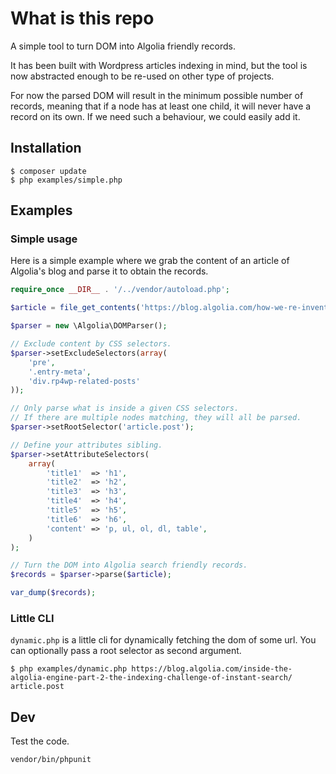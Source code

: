 # What is this repo

A simple tool to turn DOM into Algolia friendly records.

It has been built with Wordpress articles indexing in mind,
but the tool is now abstracted enough to be re-used on other type of projects.

For now the parsed DOM will result in the minimum possible number of records, meaning that if a node
has at least one child, it will never have a record on its own. If we need such a behaviour, we could easily add it.


## Installation

```
$ composer update
$ php examples/simple.php
```

## Examples

### Simple usage

Here is a simple example where we grab the content of an article of Algolia's blog and parse it to obtain the records.

```php
require_once __DIR__ . '/../vendor/autoload.php';

$article = file_get_contents('https://blog.algolia.com/how-we-re-invented-our-office-space-in-paris/');

$parser = new \Algolia\DOMParser();

// Exclude content by CSS selectors.
$parser->setExcludeSelectors(array(
    'pre',
    '.entry-meta',
    'div.rp4wp-related-posts'
));

// Only parse what is inside a given CSS selectors.
// If there are multiple nodes matching, they will all be parsed.
$parser->setRootSelector('article.post');

// Define your attributes sibling.
$parser->setAttributeSelectors(
	array(
        'title1'  => 'h1',
        'title2'  => 'h2',
        'title3'  => 'h3',
        'title4'  => 'h4',
        'title5'  => 'h5',
        'title6'  => 'h6',
        'content' => 'p, ul, ol, dl, table',
    )
);

// Turn the DOM into Algolia search friendly records.
$records = $parser->parse($article);

var_dump($records);
```

### Little CLI

`dynamic.php` is a little cli for dynamically fetching the dom of some url.
You can optionally pass a root selector as second argument.

```
$ php examples/dynamic.php https://blog.algolia.com/inside-the-algolia-engine-part-2-the-indexing-challenge-of-instant-search/ article.post
```

## Dev

Test the code.
```
vendor/bin/phpunit
```

